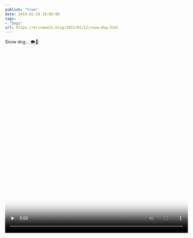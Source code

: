 ```yaml
---
publish: "true"
date: 2019-02-20 18:05:00
tags:
- "Dogs"
url: https://ericmwalk.blog/2022/01/12/snow-dog.html
---
```

Snow dog... 🌨🐶

<video controls="controls" playsinline="playsinline" src="https://ericmwalk.blog/uploads/2022/8a7dc86836.mov" poster="https://ericmwalk.blog/uploads/2022/64c30c3466.png" preload="none" width="600" height="600" alt=""></video>